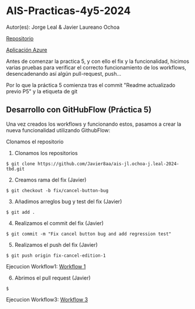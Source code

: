 # AIS-Practicas-4y5-2024

Autor(es): Jorge Leal & Javier Laureano Ochoa

[Repositorio](https://github.com/Javier8aa/ais-jl.ochoa-j.leal-2024-tbd)

[Aplicación Azure](http://nitflex-jljlo.westeurope.azurecontainer.io:8080/)

Antes de comenzar la practica 5, y con ello el fix y la funcionalidad, hicimos varias pruebas para verificar el correcto funcionamiento de los workflows, desencadenando así algún pull-request, push...

Por lo que la práctica 5 comienza tras el commit "Readme actualizado previo P5" y la etiqueta de git

## Desarrollo con GitHubFlow (Práctica 5)

Una vez creados los workflows y funcionando estos, pasamos a crear la nueva funcionalidad utilizando GithubFlow:

Clonamos el repositorio

1. Clonamos los repositorios
```
$ git clone https://github.com/Javier8aa/ais-jl.ochoa-j.leal-2024-tbd.git
```

2. Creamos rama del fix (Javier)
```
$ git checkout -b fix/cancel-button-bug
```

3. Añadimos arreglos bug y test del fix (Javier)
```
$ git add .
```

4. Realizamos el commit del fix (Javier)
```
$ git commit -m "Fix cancel button bug and add regression test"
```

5. Realizamos el push del fix (Javier)
```
$ git push origin fix-cancel-edition-1
```
Ejecucion Workflow1: [Workflow 1](https://github.com/Javier8aa/ais-jl.ochoa-j.leal-2024-tbd/actions/runs/9750980755)

6. Abrimos el pull request (Javier)
```
$ 
```
Ejecucion Workflow3: [Workflow 3]()
